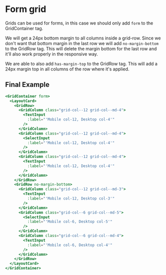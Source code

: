 # Form grid

Grids can be used for forms, in this case we should only add `form` to the GridContainer tag.

We will get a 24px bottom margin to all columns inside a grid-row.
Since we don't want that bottom margin in the last row we will add `no-margin-bottom` to the GridRow tag. This will delete the margin bottom for the last row and it'll also work properly in the responsive way.

We are able to also add `has-margin-top` to the GridRow tag. This will add a 24px margin top in all columns of the row where it's applied.


## Final Example

```handlebars
<GridContainer form>
  <LayoutCard>
    <GridRow>
      <GridColumn class="grid-col--12 grid-col--md-4">
        <TextInput
          :label="'Mobile col-12, Desktop col-4'"
        />
      </GridColumn>
      <GridColumn class="grid-col--12 grid-col--md-4">
        <SelectInput
          :label="'Mobile col-12, Desktop col-4'"
        />
      </GridColumn>
      <GridColumn class="grid-col--12 grid-col--md-4">
        <TextInput
          :label="'Mobile col-12, Desktop col-4'"
        />
      </GridColumn>
    </GridRow>
    <GridRow no-margin-bottom>
      <GridColumn class="grid-col--12 grid-col--md-3">
        <TextInput
          :label="'Mobile col-12, Desktop col-3'"
        />
      </GridColumn>
      <GridColumn class="grid-col--6 grid-col--md-5">
        <SelectInput
          :label="'Mobile col-6, Desktop col-5'"
        />
      </GridColumn>
      <GridColumn class="grid-col--6 grid-col--md-4">
        <TextInput
          :label="'Mobile col-6, Desktop col-4'"
        />
      </GridColumn>
    </GridRow>
  </LayoutCard>
</GridContainer>
```
